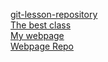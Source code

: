 [git-lesson-repository](https://github.com/dgyebnar/git-lesson-repository) <br>
[The best class](https://github.com/greenfox-academy/pebble-syllabus) <br>
[My webpage](https://dgyebnar.github.io) <br>
[Webpage Repo](https://github.com/dgyebnar/dgyebnar.github.io)
